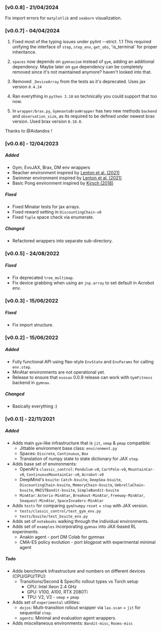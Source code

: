 ### [v0.0.8] - 21/04/2024

Fix import errors for `matplotlib` and `seaborn` visualization.

### [v0.0.7] - 04/04/2024

1. Fixed most of the typing issues under pylint --strict.
1.1 This required unifying the interface of `step`, `step_env`, `get_obs`, 'is_terminal` for proper inheritance. 

2. `spaces` now depends on `gymnasium` instead of `gym`, adding an additional dependency. Maybe later on `gym` dependency can be completely removed since it's not maintained anymore? haven't looked into that.
3. Removed `_DeviceArray` from the tests as it's deprecated. Uses jax version `0.4.24`
4. Ran everything in `python 3.10` so technically you could support that too now.
5. In `wrapper/brax.py`, `GymnaxtoBraxWrapper` has two new methods `backend` and `observation_size`, as its required to be defined under newest brax version. Used brax version `0.10.0`.

Thanks to @Aidandos !


### [v0.0.6] - 12/04/2023

##### Added

- Gym, EvoJAX, Brax, DM env wrappers
- Reacher environment inspired by [Lenton et al. (2021)](https://github.com/unifyai/gym/)
- Swimmer environment inspired by [Lenton et al. (2021)](https://github.com/unifyai/gym/)
- Basic Pong environment inspired by [Kirsch (2018)](https://github.com/BlackHC/batch_pong_poc)

##### Fixed

- Fixed Minatar tests for jax arrays.
- Fixed reward setting in `DiscountingChain-v0`
- Fixed `Tuple` space check via enumerate.

##### Changed

- Refactored wrappers into separate sub-directory.

### [v0.0.5] - 24/08/2022
##### Fixed

- Fix deprecated `tree_multimap`.
- Fix device grabbing when using an `jnp.array` to set default in Acrobot env.

### [v0.0.3] - 15/06/2022
##### Fixed

- Fix import structure.

### [v0.0.2] - 15/06/2022

##### Added

- Fully functional API using flax-style `EnvState` and `EnvParams` for calling `env.step`. 
- MinAtar environments are not operational yet.
- Release to ensure that `evosax` 0.0.9 release can work with `GymFitness` backend in `gymnax`.

##### Changed

- Basically everything :)

### [v0.0.1] - 22/11/2021

##### Added
- Adds main `gym`-like infrastructure that is `jit`, `vmap` & `pmap` compatible:
    - Jittable environment base class: `environment.py`
    - Spaces: `Discrete`, `Continuous`, `Box`
    - Translation of numpy state to state dictionary for JAX `step`.
- Adds base set of environments:
    - OpenAI's `classic_control`: `Pendulum-v0`, `CartPole-v0`, `MountainCar-v0`, `ContinuousMountainCar-v0`, `Acrobot-v0`
    - DeepMind's `bsuite`: `Catch-bsuite`, `DeepSea-bsuite`, `DiscountingChain-bsuite`, `MemoryChain-bsuite`, `UmbrellaChain-bsuite`, `MNISTBandit-bsuite`, `SimpleBandit-bsuite`
    - `MinAtar`: `Asterix-MinAtar`, `Breakout-MinAtar`, `Freeway-MinAtar`,  `Seaquest-MinAtar`, `SpaceInvaders-MinAtar`
- Adds `tests` for comparing `gym`/`numpy` `reset` + `step`  with JAX version.
    - `tests/classic_control/test_gym_env.py`
    - `tests/bsuite/test_bsuite_env.py`
- Adds set of `notebooks` walking through the individual environments.
- Adds set of `examples` incorporating `gymnax` into JAX-based RL experiments.
    - Anakin agent - port DM Colab for gymnax
    - CMA-ES policy evolution - port blogpost with experimental minimal agent

##### Todo

- Adds benchmark infrastructure and numbers on different devices (CPU/GPU/TPU):
    - Transitions/Second & Specific rollout types vs Torch setup
        - CPU: Intel Xeon 2.4 GHz
        - GPU: V100, A100, RTX 2080Ti
        - TPU: V2, V3 - `vmap` + `pmap`
- Adds set of `experimental` utilities:
    - `dojos`: Multi-transition rollout wrapper via `lax.scan` + `jit` for sequential `step`.
    - `agents`: Minimal and evaluation agent wrappers.
- Adds miscellaneous environments: `Bandit-misc`, `Rooms-misc`
